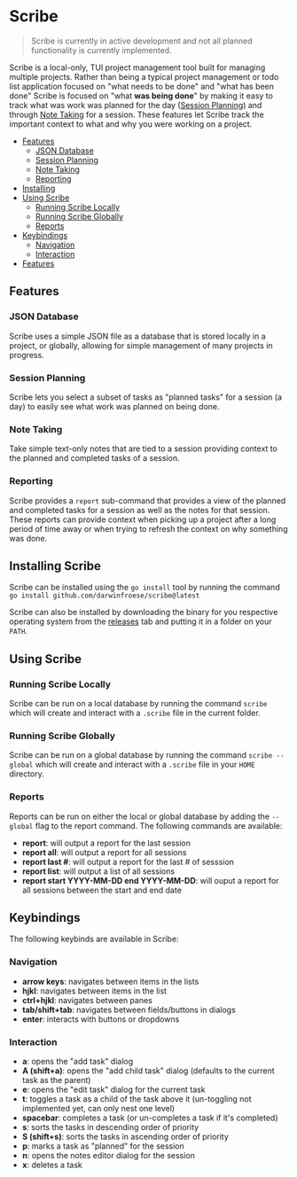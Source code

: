 # Scribe

> Scribe is currently in active development and not all planned functionality is currently implemented.

Scribe is a local-only, TUI project management tool built for managing multiple projects. Rather than being
a typical project management or todo list application focused on "what needs to be done" and "what has been done"
Scribe is focused on "what **was being done**" by making it easy to track what was work was planned for the
day ([Session Planning](#session-planning)) and through [Note Taking](#note-taking) for a session. These features let Scribe track the
important context to what and why you were working on a project.

- [Features](#features)
    - [JSON Database](#json-database)
    - [Session Planning](#session-planning)
    - [Note Taking](#note-taking)
    - [Reporting](#reporting)
- [Installing](#installing-scribe)
- [Using Scribe](#using-scribe)
    - [Running Scribe Locally](#running-scribe-locally)
    - [Running Scribe Globally](#running-scribe-globally)
    - [Reports](#reports)
- [Keybindings](#keybindings)
    - [Navigation](#navigation)
    - [Interaction](#interaction)
- [Features](#features)

## Features

### JSON Database
Scribe uses a simple JSON file as a database that is stored locally in a project, or globally, allowing for simple management
of many projects in progress.

### Session Planning
Scribe lets you select a subset of tasks as "planned tasks" for a session (a day) to easily see what work was planned on being done.

### Note Taking
Take simple text-only notes that are tied to a session providing context to the planned and completed tasks of a session.

### Reporting
Scribe provides a `report` sub-command that provides a view of the planned and completed tasks for a session as well as
the notes for that session. These reports can provide context when picking up a project after a long period of time away
or when trying to refresh the context on why something was done.

## Installing Scribe

Scribe can be installed using the `go install` tool by running the command `go install github.com/darwinfroese/scribe@latest`

Scribe can also be installed by downloading the binary for you respective operating system from the [releases](https://github.com/darwinfroese/scribe/releases/)
tab and putting it in a folder on your `PATH`.

## Using Scribe

### Running Scribe Locally
Scribe can be run on a local database by running the command `scribe` which will create and interact with a `.scribe`
file in the current folder.

### Running Scribe Globally
Scribe can be run on a global database by running the command `scribe --global` which will create and interact with a `.scribe`
file in your `HOME` directory.

### Reports
Reports can be run on either the local or global database by adding the `--global` flag to the report command. The following
commands are available:

- **report**: will output a report for the last session
- **report all**: will output a report for all sessions
- **report last #**: will output a report for the last # of sesssion
- **report list**: will output a list of all sessions
- **report start YYYY-MM-DD end YYYY-MM-DD**: will ouput a report for all sessions between the start and end date

## Keybindings
The following keybinds are available in Scribe:

### Navigation
- **arrow keys**: navigates between items in the lists
- **hjkl**: navigates between items in the list
- **ctrl+hjkl**: navigates between panes
- **tab/shift+tab**: navigates between fields/buttons in dialogs
- **enter**: interacts with buttons or dropdowns

### Interaction
- **a**: opens the "add task" dialog
- **A (shift+a)**: opens the "add child task" dialog (defaults to the current task as the parent)
- **e**: opens the "edit task" dialog for the current task
- **t**: toggles a task as a child of the task above it (un-toggling not implemented yet, can only nest one level)
- **spacebar**: completes a task (or un-completes a task if it's completed)
- **s**: sorts the tasks in descending order of priority
- **S (shift+s)**: sorts the tasks in ascending order of priority
- **p**: marks a task as "planned" for the session
- **n**: opens the notes editor dialog for the session
- **x**: deletes a task

